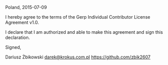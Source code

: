 Poland, 2015-07-09

I hereby agree to the terms of the Gerp Individual Contributor License Agreement v1.0.

I declare that I am authorized and able to make this agreement and sign this declaration.

Signed,

Dariusz Żbikowski darek@krokus.com.pl  https://github.com/zbik2607